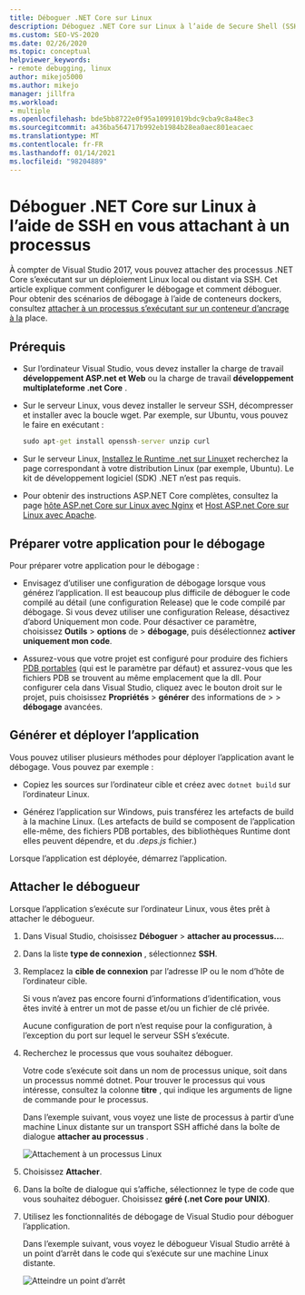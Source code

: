 ```yaml
---
title: Déboguer .NET Core sur Linux
description: Déboguez .NET Core sur Linux à l’aide de Secure Shell (SSH) en vous attachant à un processus. Préparez votre application pour le débogage. Générez et déployez l’application. Attachez le débogueur.
ms.custom: SEO-VS-2020
ms.date: 02/26/2020
ms.topic: conceptual
helpviewer_keywords:
- remote debugging, linux
author: mikejo5000
ms.author: mikejo
manager: jillfra
ms.workload:
- multiple
ms.openlocfilehash: bde5bb8722e0f95a10991019bdc9cba9c8a48ec3
ms.sourcegitcommit: a436ba564717b992eb1984b28ea0aec801eacaec
ms.translationtype: MT
ms.contentlocale: fr-FR
ms.lasthandoff: 01/14/2021
ms.locfileid: "98204889"
---
```

# <a name="debug-net-core-on-linux-using-ssh-by-attaching-to-a-process"></a>Déboguer .NET Core sur Linux à l’aide de SSH en vous attachant à un processus

À compter de Visual Studio 2017, vous pouvez attacher des processus .NET Core s’exécutant sur un déploiement Linux local ou distant via SSH. Cet article explique comment configurer le débogage et comment déboguer. Pour obtenir des scénarios de débogage à l’aide de conteneurs dockers, consultez [attacher à un processus s’exécutant sur un conteneur d’ancrage à la](../debugger/attach-to-process-running-in-docker-container.md) place.

## <a name="prerequisites"></a>Prérequis

- Sur l’ordinateur Visual Studio, vous devez installer la charge de travail **développement ASP.net et Web** ou la charge de travail **développement multiplateforme .net Core** .

- Sur le serveur Linux, vous devez installer le serveur SSH, décompresser et installer avec la boucle wget. Par exemple, sur Ubuntu, vous pouvez le faire en exécutant :

  ``` cmd
  sudo apt-get install openssh-server unzip curl
  ```

- Sur le serveur Linux, [Installez le Runtime .net sur Linux](/dotnet/core/install/linux)et recherchez la page correspondant à votre distribution Linux (par exemple, Ubuntu). Le kit de développement logiciel (SDK) .NET n’est pas requis.

- Pour obtenir des instructions ASP.NET Core complètes, consultez la page [hôte ASP.net Core sur Linux avec Nginx](/aspnet/core/host-and-deploy/linux-nginx) et [Host ASP.net Core sur Linux avec Apache](/aspnet/core/host-and-deploy/linux-apache).

## <a name="prepare-your-application-for-debugging"></a>Préparer votre application pour le débogage

Pour préparer votre application pour le débogage :

- Envisagez d’utiliser une configuration de débogage lorsque vous générez l’application. Il est beaucoup plus difficile de déboguer le code compilé au détail (une configuration Release) que le code compilé par débogage. Si vous devez utiliser une configuration Release, désactivez d’abord Uniquement mon code. Pour désactiver ce paramètre, choisissez **Outils**  >  **options** de  >  **débogage**, puis désélectionnez **activer uniquement mon code**.

- Assurez-vous que votre projet est configuré pour produire des fichiers [PDB portables](https://github.com/OmniSharp/omnisharp-vscode/wiki/Portable-PDBs) (qui est le paramètre par défaut) et assurez-vous que les fichiers PDB se trouvent au même emplacement que la dll. Pour configurer cela dans Visual Studio, cliquez avec le bouton droit sur le projet, puis choisissez **Propriétés**  >  **générer** des informations de  >    >  **débogage** avancées.

## <a name="build-and-deploy-the-application"></a>Générer et déployer l’application

Vous pouvez utiliser plusieurs méthodes pour déployer l’application avant le débogage. Vous pouvez par exemple :

- Copiez les sources sur l’ordinateur cible et créez avec ```dotnet build``` sur l’ordinateur Linux.

- Générez l’application sur Windows, puis transférez les artefacts de build à la machine Linux. (Les artefacts de build se composent de l’application elle-même, des fichiers PDB portables, des bibliothèques Runtime dont elles peuvent dépendre, et du *.deps.js* fichier.)

Lorsque l’application est déployée, démarrez l’application.

## <a name="attach-the-debugger"></a>Attacher le débogueur

Lorsque l’application s’exécute sur l’ordinateur Linux, vous êtes prêt à attacher le débogueur.

1. Dans Visual Studio, choisissez **Déboguer**  >  **attacher au processus...**.

1. Dans la liste **type de connexion** , sélectionnez **SSH**.

1. Remplacez la **cible de connexion** par l’adresse IP ou le nom d’hôte de l’ordinateur cible.

   Si vous n’avez pas encore fourni d’informations d’identification, vous êtes invité à entrer un mot de passe et/ou un fichier de clé privée.

   Aucune configuration de port n’est requise pour la configuration, à l’exception du port sur lequel le serveur SSH s’exécute.

1. Recherchez le processus que vous souhaitez déboguer.

   Votre code s’exécute soit dans un nom de processus unique, soit dans un processus nommé dotnet. Pour trouver le processus qui vous intéresse, consultez la colonne **titre** , qui indique les arguments de ligne de commande pour le processus.

   Dans l’exemple suivant, vous voyez une liste de processus à partir d’une machine Linux distante sur un transport SSH affiché dans la boîte de dialogue **attacher au processus** .

   ![Attachement à un processus Linux](media/remote-debug-linux-over-ssh-attach.png)

1. Choisissez **Attacher**.

1. Dans la boîte de dialogue qui s’affiche, sélectionnez le type de code que vous souhaitez déboguer. Choisissez **géré (.net Core pour UNIX)**.

1. Utilisez les fonctionnalités de débogage de Visual Studio pour déboguer l’application.

   Dans l’exemple suivant, vous voyez le débogueur Visual Studio arrêté à un point d’arrêt dans le code qui s’exécute sur une machine Linux distante.

   ![Atteindre un point d’arrêt](media/remote-debug-linux-over-ssh-hit-breakpoint.png)